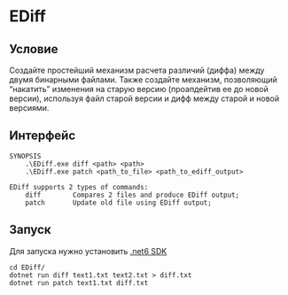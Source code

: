 # EDiff
## Условие
Создайте простейший механизм расчета различий (диффа) между двумя бинарными файлами. Также создайте механизм, позволяющий “накатить” изменения на старую версию (проапдейтив ее до новой версии), используя файл старой версии и дифф между старой и новой версиями. 

## Интерфейс

```
SYNOPSIS
    .\EDiff.exe diff <path> <path>
    .\EDiff.exe patch <path_to_file> <path_to_ediff_output>

EDiff supports 2 types of commands:
    diff        Compares 2 files and produce EDiff output;
    patch       Update old file using EDiff output;
```

## Запуск

Для запуска нужно установить [.net6 SDK](https://dotnet.microsoft.com/en-us/download/dotnet/6.0)

```
cd EDiff/
dotnet run diff text1.txt text2.txt > diff.txt
dotnet run patch text1.txt diff.txt
```
